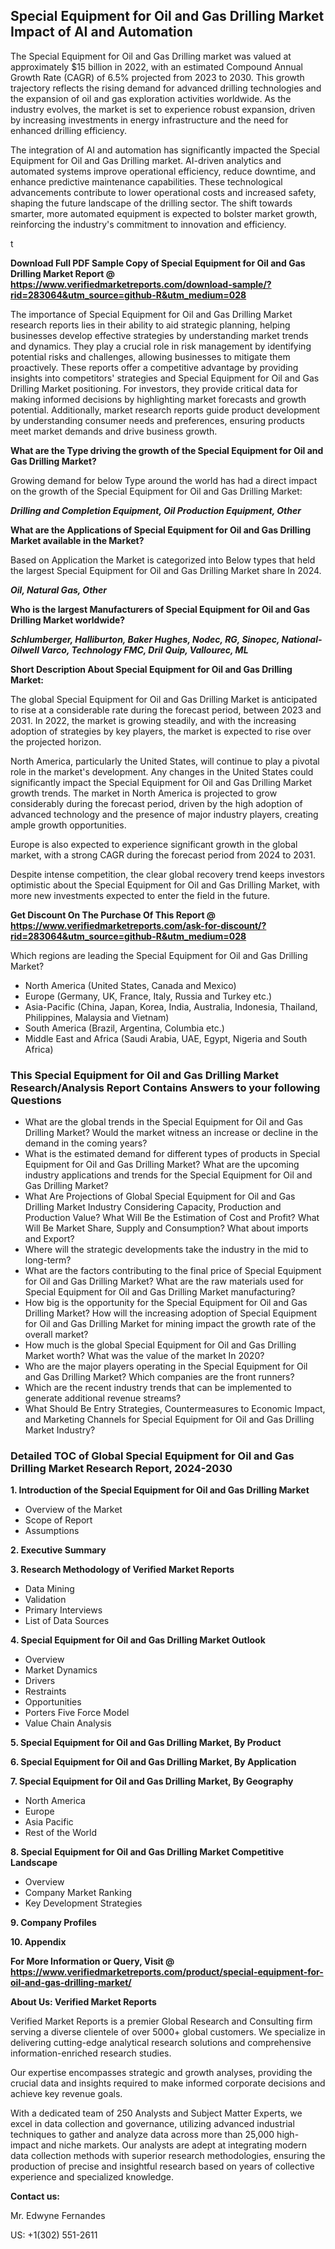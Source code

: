 <h2>Special Equipment for Oil and Gas Drilling Market Impact of AI and Automation</h2><p>The Special Equipment for Oil and Gas Drilling market was valued at approximately $15 billion in 2022, with an estimated Compound Annual Growth Rate (CAGR) of 6.5% projected from 2023 to 2030. This growth trajectory reflects the rising demand for advanced drilling technologies and the expansion of oil and gas exploration activities worldwide. As the industry evolves, the market is set to experience robust expansion, driven by increasing investments in energy infrastructure and the need for enhanced drilling efficiency.</p><p>The integration of AI and automation has significantly impacted the Special Equipment for Oil and Gas Drilling market. AI-driven analytics and automated systems improve operational efficiency, reduce downtime, and enhance predictive maintenance capabilities. These technological advancements contribute to lower operational costs and increased safety, shaping the future landscape of the drilling sector. The shift towards smarter, more automated equipment is expected to bolster market growth, reinforcing the industry's commitment to innovation and efficiency.</p>t</p><p id="" class=""><strong>Download Full PDF Sample Copy of Special Equipment for Oil and Gas Drilling Market Report @ <a href="https://www.verifiedmarketreports.com/download-sample/?rid=283064&utm_source=github-R&utm_medium=028" target="_blank">https://www.verifiedmarketreports.com/download-sample/?rid=283064&utm_source=github-R&utm_medium=028</a></strong></p><p>The importance of&nbsp;Special Equipment for Oil and Gas Drilling Market research reports lies in their ability to aid strategic planning, helping businesses develop effective strategies by understanding market trends and dynamics. They play a crucial role in risk management by identifying potential risks and challenges, allowing businesses to mitigate them proactively. These reports offer a competitive advantage by providing insights into competitors' strategies and Special Equipment for Oil and Gas Drilling Market positioning. For investors, they provide critical data for making informed decisions by highlighting market forecasts and growth potential. Additionally, market research reports guide product development by understanding consumer needs and preferences, ensuring products meet market demands and drive business growth.</p><p><strong>What are the&nbsp;Type driving the growth of the Special Equipment for Oil and Gas Drilling Market?</strong></p><p id="" class="">Growing demand for below Type around the world has had a direct impact on the growth of the Special Equipment for Oil and Gas Drilling Market:</p><em><strong>Drilling and Completion Equipment, Oil Production Equipment, Other</strong></em></p><strong>What are the&nbsp;Applications&nbsp;of Special Equipment for Oil and Gas Drilling Market available in the Market?</strong></p><p id="" class="">Based on Application the Market is categorized into Below types that held the largest Special Equipment for Oil and Gas Drilling Market share In 2024.</p><em><strong>Oil, Natural Gas, Other</strong></em></p><strong>Who is the largest Manufacturers of Special Equipment for Oil and Gas Drilling Market worldwide?</strong></p><p><em><strong>Schlumberger, Halliburton, Baker Hughes, Nodec, RG, Sinopec, National-Oilwell Varco, Technology FMC, Dril Quip, Vallourec, ML</strong></em></p><p id="" class=""><strong>Short Description About Special Equipment for Oil and Gas Drilling Market:</strong></p><p>The global Special Equipment for Oil and Gas Drilling Market is anticipated to rise at a considerable rate during the forecast period, between 2023 and 2031. In 2022, the market is growing steadily, and with the increasing adoption of strategies by key players, the market is expected to rise over the projected horizon.</p><p>North America, particularly the United States, will continue to play a pivotal role in the market's development. Any changes in the United States could significantly impact the Special Equipment for Oil and Gas Drilling Market growth trends. The market in North America is projected to grow considerably during the forecast period, driven by the high adoption of advanced technology and the presence of major industry players, creating ample growth opportunities.</p><p>Europe is also expected to experience significant growth in the global market, with a strong CAGR during the forecast period from 2024 to 2031.</p><p>Despite intense competition, the clear global recovery trend keeps investors optimistic about the Special Equipment for Oil and Gas Drilling Market, with more new investments expected to enter the field in the future.</p><p id="" class=""><strong>Get Discount On The Purchase Of This Report @ <a href="https://www.verifiedmarketreports.com/ask-for-discount/?rid=283064&utm_source=github-R&utm_medium=028" target="_blank">https://www.verifiedmarketreports.com/ask-for-discount/?rid=283064&utm_source=github-R&utm_medium=028</a></strong></p>Which regions are leading the Special Equipment for Oil and Gas Drilling Market?</p><ul><li>North America (United States, Canada and Mexico)</li><li>Europe (Germany, UK, France, Italy, Russia and Turkey etc.)</li><li>Asia-Pacific (China, Japan, Korea, India, Australia, Indonesia, Thailand, Philippines, Malaysia and Vietnam)</li><li>South America (Brazil, Argentina, Columbia etc.)</li><li>Middle East and Africa (Saudi Arabia, UAE, Egypt, Nigeria and South Africa)</li></ul><h3 id="" class="">This Special Equipment for Oil and Gas Drilling Market Research/Analysis Report Contains Answers to your following Questions</h3><ul><li>What are the global trends in the Special Equipment for Oil and Gas Drilling Market? Would the market witness an increase or decline in the demand in the coming years?</li><li>What is the estimated demand for different types of products in Special Equipment for Oil and Gas Drilling Market? What are the upcoming industry applications and trends for the Special Equipment for Oil and Gas Drilling Market?</li><li>What Are Projections of Global Special Equipment for Oil and Gas Drilling Market Industry Considering Capacity, Production and Production Value? What Will Be the Estimation of Cost and Profit? What Will Be Market Share, Supply and Consumption? What about imports and Export?</li><li>Where will the strategic developments take the industry in the mid to long-term?</li><li>What are the factors contributing to the final price of Special Equipment for Oil and Gas Drilling Market? What are the raw materials used for Special Equipment for Oil and Gas Drilling Market manufacturing?</li><li>How big is the opportunity for the Special Equipment for Oil and Gas Drilling Market? How will the increasing adoption of Special Equipment for Oil and Gas Drilling Market for mining impact the growth rate of the overall market?</li><li>How much is the global Special Equipment for Oil and Gas Drilling Market worth? What was the value of the market In 2020?</li><li>Who are the major players operating in the Special Equipment for Oil and Gas Drilling Market? Which companies are the front runners?</li><li>Which are the recent industry trends that can be implemented to generate additional revenue streams?</li><li>What Should Be Entry Strategies, Countermeasures to Economic Impact, and Marketing Channels for Special Equipment for Oil and Gas Drilling Market Industry?</li></ul><h3 id="" class="">Detailed TOC of Global Special Equipment for Oil and Gas Drilling Market Research Report, 2024-2030</h3><p id="" class=""><strong>1. Introduction of the Special Equipment for Oil and Gas Drilling Market</strong></p><ul><li>Overview of the Market</li><li>Scope of Report</li><li>Assumptions</li></ul><p id="" class=""><strong>2. Executive Summary</strong></p><p id="" class=""><strong>3. Research Methodology of Verified Market Reports</strong></p><ul><li>Data Mining</li><li>Validation</li><li>Primary Interviews</li><li>List of Data Sources</li></ul><p id="" class=""><strong>4. Special Equipment for Oil and Gas Drilling Market Outlook</strong></p><ul><li>Overview</li><li>Market Dynamics</li><li>Drivers</li><li>Restraints</li><li>Opportunities</li><li>Porters Five Force Model</li><li>Value Chain Analysis</li></ul><p id="" class=""><strong>5. Special Equipment for Oil and Gas Drilling Market, By Product</strong></p><p id="" class=""><strong>6. Special Equipment for Oil and Gas Drilling Market, By Application</strong></p><p id="" class=""><strong>7. Special Equipment for Oil and Gas Drilling Market, By Geography</strong></p><ul><li>North America</li><li>Europe</li><li>Asia Pacific</li><li>Rest of the World</li></ul><p id="" class=""><strong>8. Special Equipment for Oil and Gas Drilling Market Competitive Landscape</strong></p><ul><li>Overview</li><li>Company Market Ranking</li><li>Key Development Strategies</li></ul><p id="" class=""><strong>9. Company Profiles</strong></p><p id="" class=""><strong>10. Appendix</strong></p><p id="" class=""><strong>For More Information or Query, Visit @ <a href="https://www.verifiedmarketreports.com/product/special-equipment-for-oil-and-gas-drilling-market/" target="_blank">https://www.verifiedmarketreports.com/product/special-equipment-for-oil-and-gas-drilling-market/</a></strong></p><p id="" class=""><strong>About Us: Verified Market Reports</strong></p><p id="" class="">Verified Market Reports is a premier Global Research and Consulting firm serving a diverse clientele of over 5000+ global customers. We specialize in delivering cutting-edge analytical research solutions and comprehensive information-enriched research studies.</p><p id="" class="">Our expertise encompasses strategic and growth analyses, providing the crucial data and insights required to make informed corporate decisions and achieve key revenue goals.</p><p id="" class="">With a dedicated team of 250 Analysts and Subject Matter Experts, we excel in data collection and governance, utilizing advanced industrial techniques to gather and analyze data across more than 25,000 high-impact and niche markets. Our analysts are adept at integrating modern data collection methods with superior research methodologies, ensuring the production of precise and insightful research based on years of collective experience and specialized knowledge.</p><p id="" class=""><strong>Contact us:</strong></p><p id="" class="">Mr. Edwyne Fernandes</p><p id="" class="">US: +1(302) 551-2611</p>